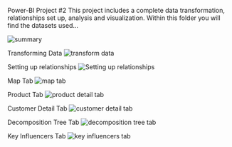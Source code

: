 Power-BI Project #2
This project includes a complete data transformation, relationships set up, analysis and visualization. Within this folder you will find the datasets used...

![summary](https://github.com/user-attachments/assets/e2d911b2-407f-489f-a055-769473d29a4d)

Transforming Data
![transform data](https://github.com/user-attachments/assets/c9adb5d1-a5f4-40e4-9c88-d8b854926eef)


Setting up relationships
![Setting up relationships](https://github.com/user-attachments/assets/ed88ac7e-b9a3-475d-b33f-9b3eafc69508)

Map Tab
![map tab](https://github.com/user-attachments/assets/c229b8d7-96ff-45d1-a393-99712907fcd6)

Product Tab 
![product detail tab](https://github.com/user-attachments/assets/9a4a2d8d-cd02-4e24-ac2a-b241f6e1db16)

Customer Detail Tab
![customer detail tab](https://github.com/user-attachments/assets/33d6e8b0-64f4-4a8f-adec-4f2d572ceabc)

Decomposition Tree Tab
![decomposition tree tab](https://github.com/user-attachments/assets/e6a02c96-e644-4f12-bb02-9f1f474aa555)

Key Influencers Tab 
![key influencers tab](https://github.com/user-attachments/assets/e3a235b5-6032-4585-aff3-112639765696)



